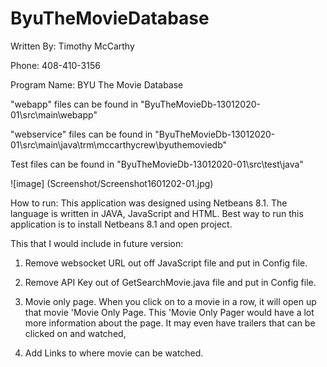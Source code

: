 # ByuTheMovieDatabase

Written By: Timothy McCarthy

Phone: 408-410-3156

Program Name: BYU The Movie Database

"webapp" files can be found in  "ByuTheMovieDb-13012020-01\src\main\webapp"

"webservice" files can be found in "ByuTheMovieDb-13012020-01\src\main\java\trm\mccarthycrew\byuthemoviedb"

Test files can be found in "ByuTheMovieDb-13012020-01\src\test\java"

![image]
(Screenshot/Screenshot1601202-01.jpg)

How to run:
This application was designed using Netbeans 8.1. The language is written in JAVA, JavaScript and HTML.
Best way to run this application is to install Netbeans 8.1 and open project.

This that I would include in future version:

1) Remove websocket URL out off JavaScript file and put in Config file.

2) Remove API Key out of GetSearchMovie.java file and put in Config file.

3) Movie only page.
    When you click on to a movie in a row, it will open up that movie 'Movie Only Page.
    This 'Movie Only Pager would have a lot more information about the page.
    It may even have trailers that can be clicked on and watched,

4) Add Links to where movie can be watched.
  
